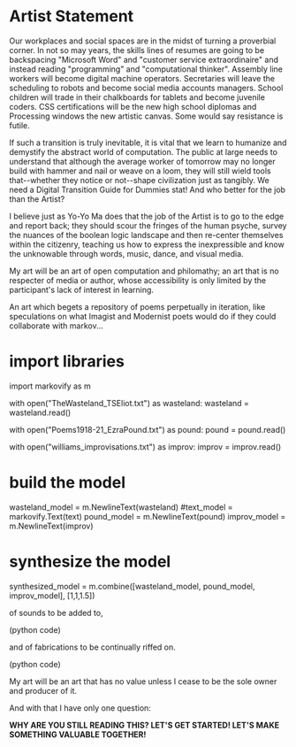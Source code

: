 # Artist Statement

Our workplaces and social spaces are in the midst of turning a proverbial corner. In not so may years, the skills lines of resumes are going to be backspacing "Microsoft Word" and "customer service extraordinaire" and instead reading "programming" and "computational thinker". Assembly line workers will become digital machine operators. Secretaries will leave the scheduling to robots and become social media accounts managers. School children will trade in their chalkboards for tablets and become juvenile coders. CSS certifications will be the new high school diplomas and Processing windows the new artistic canvas. Some would say resistance is futile.

If such a transition is truly inevitable, it is vital that we learn to humanize and demystify the abstract world of computation. The public at large needs to understand that although the average worker of tomorrow may no longer build with hammer and nail or weave on a loom, they will still wield tools that--whether they notice or not--shape civilization just as tangibly. We need a Digital Transition Guide for Dummies stat! And who better for the job than the Artist?

I believe just as Yo-Yo Ma does that the job of the Artist is to go to the edge and report back; they should scour the fringes of the human psyche, survey the nuances of the boolean logic landscape and then re-center themselves within the citizenry, teaching us how to express the inexpressible and know the unknowable through words, music, dance, and visual media.

My art will be an art of open computation and philomathy; an art that is no respecter of media or author, whose accessibility is only limited by the participant's lack of interest in learning.

An art which begets a repository of poems perpetually in iteration, like speculations on what Imagist and Modernist poets would do if they could collaborate with markov...

# import libraries
import markovify as m

with open("TheWasteland_TSEliot.txt") as wasteland:
    wasteland = wasteland.read()

with open("Poems1918-21_EzraPound.txt") as pound:
    pound = pound.read()

with open("williams_improvisations.txt") as improv:
    improv = improv.read()

# build the model
wasteland_model = m.NewlineText(wasteland) #text_model = markovify.Text(text)
pound_model = m.NewlineText(pound)
improv_model = m.NewlineText(improv)

# synthesize the model
synthesized_model = m.combine([wasteland_model, pound_model, improv_model], [1,1,1.5])

of sounds to be added to,

(python code)

and of fabrications to be continually riffed on.

(python code)

My art will be an art that has no value unless I cease to be the sole owner and producer of it.

And with that I have only one question:

**WHY ARE YOU STILL READING THIS? LET'S GET STARTED! LET'S MAKE SOMETHING VALUABLE TOGETHER!**
